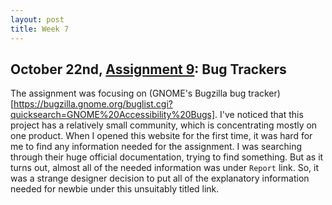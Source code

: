 ```yaml
---
layout: post
title: Week 7
---
```



## October 22nd, [Assignment 9](http://www.compsci.hunter.cuny.edu/~sweiss/course_materials/cs_ossd/assignments/assignment_09_bug_trackers.pdf): Bug Trackers

The assignment was focusing on (GNOME's Bugzilla bug tracker)[https://bugzilla.gnome.org/buglist.cgi?quicksearch=GNOME%20Accessibility%20Bugs]. I've noticed that this project has a relatively small community, which is concentrating mostly on one product. When I opened this website for the first time, it was hard for me to find any information needed for the assignment. I was searching through their huge official documentation, trying to find something. But as it turns out, almost all of the needed information was under `Report` link. So, it was a strange designer decision to put all of the explanatory information needed for newbie under this unsuitably titled link.
